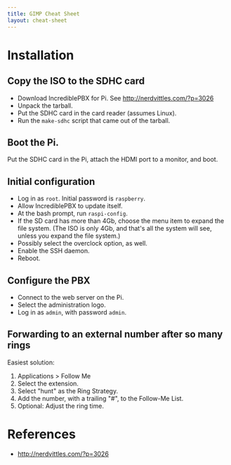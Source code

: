 ```yaml
---
title: GIMP Cheat Sheet
layout: cheat-sheet
---
```


# Installation

## Copy the ISO to the SDHC card

* Download IncrediblePBX for Pi. See <http://nerdvittles.com/?p=3026>
* Unpack the tarball.
* Put the SDHC card in the card reader (assumes Linux).
* Run the `make-sdhc` script that came out of the tarball.

## Boot the Pi.

Put the SDHC card in the Pi, attach the HDMI port to a monitor, and boot.

## Initial configuration

* Log in as `root`. Initial password is `raspberry`.
* Allow IncrediblePBX to update itself.
* At the bash prompt, run `raspi-config`.
* If the SD card has more than 4Gb, choose the menu item to expand the file
  system. (The ISO is only 4Gb, and that's all the system will see, unless
  you expand the file system.)
* Possibly select the overclock option, as well.
* Enable the SSH daemon.
* Reboot.

## Configure the PBX

* Connect to the web server on the Pi.
* Select the administration logo. 
* Log in as `admin`, with password `admin`.

## Forwarding to an external number after so many rings

Easiest solution:

1. Applications > Follow Me
2. Select the extension.
3. Select "hunt" as the Ring Strategy.
4. Add the number, with a trailing "#", to the Follow-Me List.
5. Optional: Adjust the ring time. 

# References

* <http://nerdvittles.com/?p=3026>
